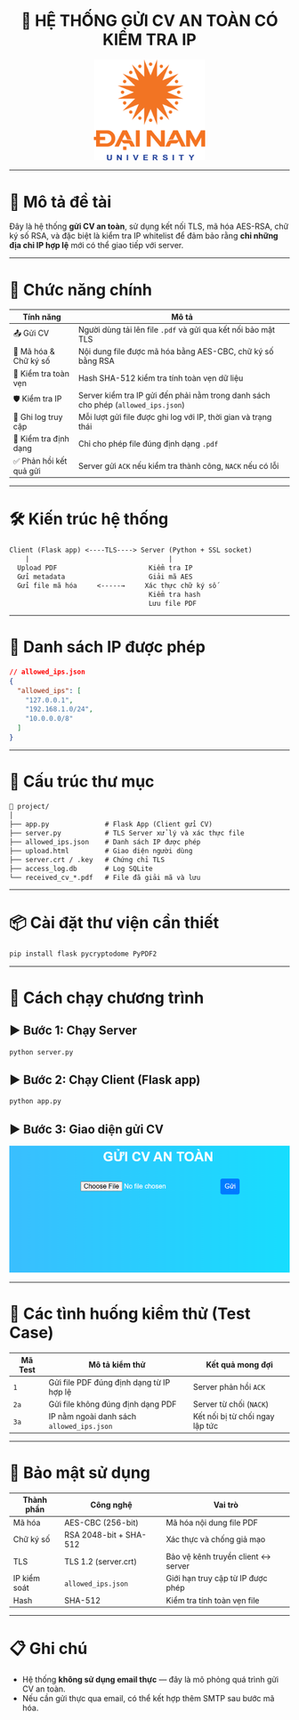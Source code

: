 
<h1 align="center">📄 HỆ THỐNG GỬI CV AN TOÀN CÓ KIỂM TRA IP</h1>

<div align="center">
  <p align="center">
    <img src="img/logoDaiNam.png" alt="DaiNam University Logo" width="200"/>
  </p>
</div>

---

# 🔐 Mô tả đề tài

Đây là hệ thống **gửi CV an toàn**, sử dụng kết nối TLS, mã hóa AES-RSA, chữ ký số RSA, và đặc biệt là kiểm tra IP whitelist để đảm bảo rằng **chỉ những địa chỉ IP hợp lệ** mới có thể giao tiếp với server.

---

# 🧠 Chức năng chính

| Tính năng                          | Mô tả                                                                 |
|-----------------------------------|------------------------------------------------------------------------|
| 📤 Gửi CV                          | Người dùng tải lên file `.pdf` và gửi qua kết nối bảo mật TLS         |
| 🔐 Mã hóa & Chữ ký số             | Nội dung file được mã hóa bằng AES-CBC, chữ ký số bằng RSA            |
| 🔏 Kiểm tra toàn vẹn               | Hash SHA-512 kiểm tra tính toàn vẹn dữ liệu                           |
| 🛡️ Kiểm tra IP                    | Server kiểm tra IP gửi đến phải nằm trong danh sách cho phép (`allowed_ips.json`) |
| 🧾 Ghi log truy cập                | Mỗi lượt gửi file được ghi log với IP, thời gian và trạng thái       |
| 📄 Kiểm tra định dạng              | Chỉ cho phép file đúng định dạng `.pdf`                              |
| ✅ Phản hồi kết quả gửi            | Server gửi `ACK` nếu kiểm tra thành công, `NACK` nếu có lỗi           |

---

# 🛠️ Kiến trúc hệ thống

```
Client (Flask app) <----TLS----> Server (Python + SSL socket)
    |                                   |
  Upload PDF                       Kiểm tra IP
  Gửi metadata                     Giải mã AES
  Gửi file mã hóa     <-----→     Xác thực chữ ký số
                                   Kiểm tra hash
                                   Lưu file PDF
```

---

# 🧪 Danh sách IP được phép

```json
// allowed_ips.json
{
  "allowed_ips": [
    "127.0.0.1",
    "192.168.1.0/24",
    "10.0.0.0/8"
  ]
}
```

---

# 🧾 Cấu trúc thư mục

```
📁 project/
│
├── app.py              # Flask App (Client gửi CV)
├── server.py           # TLS Server xử lý và xác thực file
├── allowed_ips.json    # Danh sách IP được phép
├── upload.html         # Giao diện người dùng
├── server.crt / .key   # Chứng chỉ TLS
├── access_log.db       # Log SQLite
└── received_cv_*.pdf   # File đã giải mã và lưu
```

---

# 📦 Cài đặt thư viện cần thiết

```bash
pip install flask pycryptodome PyPDF2
```

---

# 🚀 Cách chạy chương trình

## ▶️ Bước 1: Chạy Server

```bash
python server.py
```

## ▶️ Bước 2: Chạy Client (Flask app)

```bash
python app.py
```

## ▶️ Bước 3: Giao diện gửi CV

<img src="img/giao diên.png" alt="" width="700px" hight="700px"/>

---

# 🧪 Các tình huống kiểm thử (Test Case)

| Mã Test | Mô tả kiểm thử                                      | Kết quả mong đợi                |
|---------|------------------------------------------------------|----------------------------------|
| `1`     | Gửi file PDF đúng định dạng từ IP hợp lệ            | Server phản hồi `ACK`           |
| `2a`    | Gửi file không đúng định dạng PDF                   | Server từ chối (`NACK`)         |
| `3a`    | IP nằm ngoài danh sách `allowed_ips.json`           | Kết nối bị từ chối ngay lập tức |


---

# 🔐 Bảo mật sử dụng

| Thành phần       | Công nghệ                | Vai trò                              |
|------------------|--------------------------|---------------------------------------|
| Mã hóa           | AES-CBC (256-bit)        | Mã hóa nội dung file PDF              |
| Chữ ký số        | RSA 2048-bit + SHA-512   | Xác thực và chống giả mạo             |
| TLS              | TLS 1.2 (server.crt)     | Bảo vệ kênh truyền client ↔ server    |
| IP kiểm soát     | `allowed_ips.json`       | Giới hạn truy cập từ IP được phép     |
| Hash             | SHA-512                  | Kiểm tra tính toàn vẹn file           |

---

# 📋 Ghi chú

- Hệ thống **không sử dụng email thực** — đây là mô phỏng quá trình gửi CV an toàn.
- Nếu cần gửi thực qua email, có thể kết hợp thêm SMTP sau bước mã hóa.


